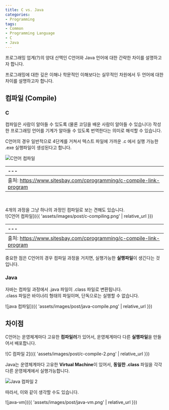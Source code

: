 ```yaml
---
title: C vs. Java
categories:
- Programming
tags:
- Common
- Programming Language
- C
- Java
---
```


프로그래밍 업계(?)의 양대 산맥인 C언어와 Java 언어에 대한 간략한 차이를 설명하고자 합니다.   

프로그래밍에 대한 깊은 이해나 학문적인 이해보다는 실무적인 차원에서 두 언어에 대한 차이를 설명하고자 합니다.

## 컴파일 (Compile)
### C


컴파일은 사람이 알아들 수 있도록 (물론 코딩을 배운 사람이 알아들 수 있습니다) 작성한 프로그래밍 언어를 기계가 알아들 수 있도록 번역한다는 의미로 해석할 수 있습니다.

C언어의 경우 일반적으로 4단계를 거쳐서 텍스트 파일에 가까운 .c 에서 실행 가능한 .exe 실행파일이 생성된다고 합니다.

![C언어 컴파일](https://www.sitesbay.com/cprogramming/images/compile-linking/compiling-linking.png)

|---|
|:---|
| 출처: https://www.sitesbay.com/cprogramming/c-compile-link-program |   

<br/>

4개의 과정을 그냥 하나의 과정인 컴파일로 보는 견해도 있습니다.    
![C언어 컴파일]({{ 'assets/images/post/c-compiling.png' | relative_url }})

|---|
|:---|
| 출처: https://www.sitesbay.com/cprogramming/c-compile-link-program |


중요한 점은 C언어의 경우 컴파일 과정을 거치면, 실행가능한 **실행파일**이 생긴다는 것입니다.

### Java

자바는 컴파일 과정에서 .java 파일이 .class 파일로 변환됩니다.   
.class 파일은 바이너리 형태의 파일이며, 단독으로는 실행할 수 없습니다.

![java 컴파일]({{ 'assets/images/post/java-compile.png' | relative_url }})


## 차이점

C언어는 운영체계마다 고유한 **컴파일러**가 있어서, 운영체계마다 다른 **실행파일**을 만들어서 배포합니다.   

![C 컴파일 2]({{ 'assets/images/post/c-compile-2.png' | relative_url }})

Java는 운영체계마다 고유한 **Virtual Machine**이 있어서, **동일한 .class** 파일을 각각 다른 운영체계에서 실행가능합니다.

![Java 컴파일 2](https://miro.medium.com/max/700/0*sdC9GbNa659Ftywc.png)

따라서, 이와 같이 생각할 수도 있습니다.

![java-vm]({{ 'assets/images/post/java-vm.png' | relative_url }})
